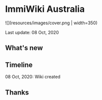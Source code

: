 ImmiWiki Australia
=======

![](resources/images/cover.png | width=350)

Last update: 08 Oct, 2020

What's new
-------


Timeline
-------
08 Oct, 2020: Wiki created


Thanks
-------
